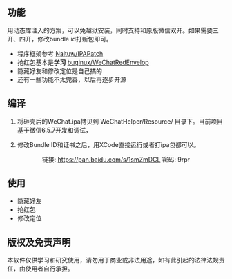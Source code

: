 ## 功能
用动态库注入的方案，可以免越狱安装，同时支持和原版微信双开。如果需要三开、四开，修改bundle id打新包即可。


+ 程序框架参考 [Naituw/IPAPatch](https://github.com/Naituw/IPAPatch)
+ 抢红包基本是**学习** [buginux/WeChatRedEnvelop](https://github.com/buginux/WeChatRedEnvelop)
+ 隐藏好友和修改定位是自己搞的
+ 还有一些功能不太完善，以后再逐步开源

## 编译
1. 将砸壳后的WeChat.ipa拷贝到 WeChatHelper/Resource/ 目录下。目前项目基于微信6.5.7开发和调试，



2. 修改Bundle ID和证书之后，用XCode直接运行或者打ipa包都可以。

<div align=center>
链接: <a href="https://pan.baidu.com/s/1smZmDCL">https://pan.baidu.com/s/1smZmDCL</a> 密码: 9rpr
</div>

## 使用

+ 隐藏好友
+ 抢红包
+ 修改定位

## 版权及免责声明
本软件仅供学习和研究使用，请勿用于商业或非法用途，如有此引起的法律法规责任，由使用者自行承担。

